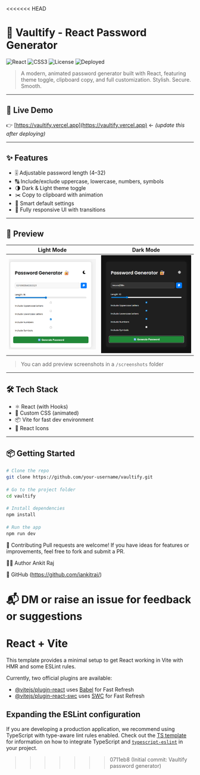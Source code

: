 <<<<<<< HEAD
# 🔐 Vaultify - React Password Generator

![React](https://img.shields.io/badge/React-18.x-blue?logo=react)
![CSS3](https://img.shields.io/badge/CSS3-Animations-orange?logo=css3)
![License](https://img.shields.io/badge/License-MIT-green)
![Deployed](https://img.shields.io/badge/Live-Vercel-success?logo=vercel)

> A modern, animated password generator built with React, featuring theme toggle, clipboard copy, and full customization. Stylish. Secure. Smooth.

---

## 🚀 Live Demo

👉 [https://vaultify.vercel.app](https://vaultify.vercel.app) ← *(update this after deploying)*

---

## ✨ Features

- 🎚 Adjustable password length (4–32)
- 🔠 Include/exclude uppercase, lowercase, numbers, symbols
- 🌗 Dark & Light theme toggle
- ✂️ Copy to clipboard with animation
- 🧠 Smart default settings
- 📱 Fully responsive UI with transitions

---

## 📸 Preview

| Light Mode                            | Dark Mode                            |
|---------------------------------------|--------------------------------------|
| ![Light](./screenshots/light.png)     | ![Dark](./screenshots/dark.png)      |

> You can add preview screenshots in a `/screenshots` folder

---

## 🛠 Tech Stack

- ⚛️ React (with Hooks)
- 💨 Custom CSS (animated)
- 📦 Vite for fast dev environment
- 🎨 React Icons

---

## 📦 Getting Started

```bash
# Clone the repo
git clone https://github.com/your-username/vaultify.git

# Go to the project folder
cd vaultify

# Install dependencies
npm install

# Run the app
npm run dev

```

🙌 Contributing
Pull requests are welcome!
If you have ideas for features or improvements, feel free to fork and submit a PR.

🧑‍💻 Author
Ankit Raj

🔗 GitHub (https://github.com/iankitraj/)

📬 DM or raise an issue for feedback or suggestions
=======
# React + Vite

This template provides a minimal setup to get React working in Vite with HMR and some ESLint rules.

Currently, two official plugins are available:

- [@vitejs/plugin-react](https://github.com/vitejs/vite-plugin-react/blob/main/packages/plugin-react) uses [Babel](https://babeljs.io/) for Fast Refresh
- [@vitejs/plugin-react-swc](https://github.com/vitejs/vite-plugin-react/blob/main/packages/plugin-react-swc) uses [SWC](https://swc.rs/) for Fast Refresh

## Expanding the ESLint configuration

If you are developing a production application, we recommend using TypeScript with type-aware lint rules enabled. Check out the [TS template](https://github.com/vitejs/vite/tree/main/packages/create-vite/template-react-ts) for information on how to integrate TypeScript and [`typescript-eslint`](https://typescript-eslint.io) in your project.
>>>>>>> 0711eb8 (Initial commit: Vaultify password generator)

